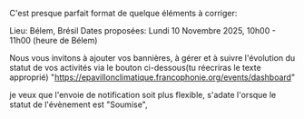 C'est presque parfait format de quelque éléments à corriger:

Lieu: Bélem, Brésil
Dates proposées: Lundi 10 Novembre 2025, 10h00 - 11h00 (heure de Bélem)

Nous vous invitons à ajouter vos bannières, à gérer et à suivre l'évolution du statut de vos activités via le bouton ci-dessous(tu réecriras le texte approprié)
"https://epavillonclimatique.francophonie.org/events/dashboard"

je veux que l'envoie de notification soit plus flexible, s'adate l'orsque le statut de l'évènement est "Soumise", 
